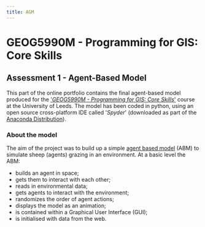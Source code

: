 ```yaml
---
title: AGM
---
```

# GEOG5990M - Programming for GIS: Core Skills 
## Assessment 1 - Agent-Based Model
This part of the online portfolio contains the final agent-based model produced for the ['*GEOG5990M - Programming for GIS: Core Skills*'](https://www.geog.leeds.ac.uk/courses/computing/) course at the University of Leeds. The model has been coded in python, using an open source cross-platform IDE called '*Spyder*' (downloaded as part of the [Anaconda Distribution](https://www.anaconda.com/distribution/)). 
### About the model
The aim of the project was to build up a simple [agent based model](https://en.wikipedia.org/wiki/Agent-based_model) (ABM) to simulate sheep (agents) grazing in an environment. At a basic level the ABM:
- builds an agent in space;
- gets them to interact with each other;
- reads in environmental data;
- gets agents to interact with the environment;
- randomizes the order of agent actions;
- displays the model as an animation;
- is contained within a Graphical User Interface (GUI);
- is initialised with data from the web.

